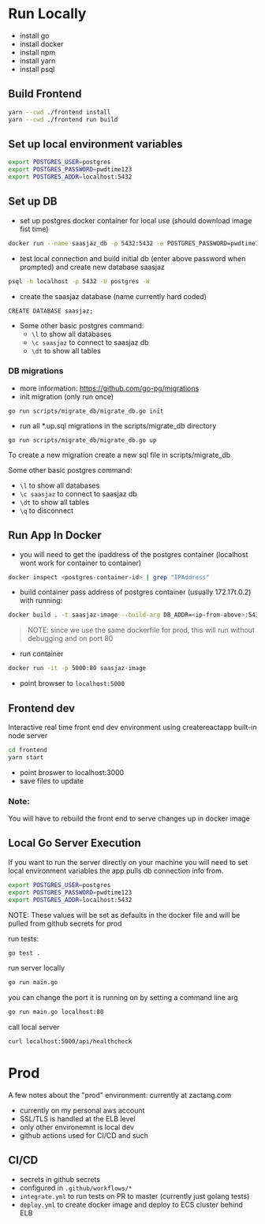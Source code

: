 

# Run Locally
- install go
- install docker
- install npm
- install yarn
- install psql

## Build Frontend
```bash
yarn --cwd ./frontend install
yarn --cwd ./frontend run build  
```

## Set up local environment variables
```bash
export POSTGRES_USER=postgres
export POSTGRES_PASSWORD=pwdtime123
export POSTGRES_ADDR=localhost:5432
```

## Set up DB
- set up postgres docker container for local use (should download image fist time)
```bash
docker run --name saasjaz_db -p 5432:5432 -e POSTGRES_PASSWORD=pwdtime123 -d postgres
```
- test local connection and build initial db (enter above password when prompted) and create new database saasjaz
```bash
psql -h localhost -p 5432 -U postgres -W
```

- create the saasjaz database (name currently hard coded)
```
CREATE DATABASE saasjaz;
```
- Some other basic postgres command:
  - `\l` to show all databases
  - `\c saasjaz` to connect to saasjaz db
  - `\dt` to show all tables


### DB migrations 
- more information: https://github.com/go-pg/migrations
- init migration (only run once)
```
go run scripts/migrate_db/migrate_db.go init
```
- run all *.up.sql migrations in the scripts/migrate_db directory
```
go run scripts/migrate_db/migrate_db.go up
```

To create a new migration create a new sql file in scripts/migrate_db

Some other basic postgres command:
- `\l` to show all databases
- `\c saasjaz` to connect to saasjaz db
- `\dt` to show all tables
- `\q` to disconnect

## Run App In Docker
- you will need to get the ipaddress of  the postgres container (localhost wont work for container to container)
```bash
docker inspect <postgres-container-id> | grep "IPAddress"
```
- build container pass address of postgres container (usually 172.17t.0.2) with running: 
```bash
docker build . -t saasjaz-image --build-arg DB_ADDR=<ip-from-above>:5432
```

> NOTE: since we use the same dockerfile for prod, this will run without debugging and on port 80
- run container
```bash
docker run -it -p 5000:80 saasjaz-image
```
- point browser to `localhost:5000`

## Frontend dev
Interactive real time front end dev environment using createreactapp built-in node server
```bash
cd frontend 
yarn start
```
- point broswer to localhost:3000
- save files to update
### Note: 
You will have to rebuild the front end to serve changes up in docker image

## Local Go Server Execution
If you want to run the server directly on your machine you will need to set
local environment variables the app pulls db connection info from. 
```bash
export POSTGRES_USER=postgres
export POSTGRES_PASSWORD=pwdtime123
export POSTGRES_ADDR=localhost:5432
```
NOTE: These values will be set as defaults in the docker file and will be pulled from github secrets for prod

run tests:
```bash
go test .
```

run server locally
```bash
go run main.go
```
you can change the port it is running on by setting a command line arg
```bash
go run main.go localhost:80
```

call local server
```bash
curl localhost:5000/api/healthcheck
```


# Prod
A few notes about the "prod" environment:
currently at zactang.com
- currently on my personal aws account
- SSL/TLS is handled at the ELB level
- only other environemnt is local dev
- github actions used for CI/CD and such

## CI/CD
- secrets in github secrets
- configured in `.github/workflows/*`
- `integrate.yml` to run tests on PR to master (currently just golang tests)
- `deploy.yml` to create docker image and deploy to ECS cluster behind ELB

